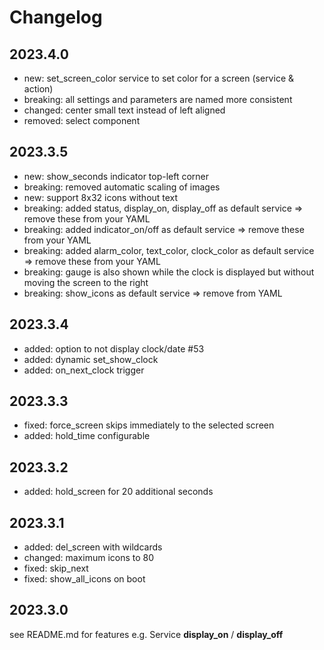 # Changelog

## 2023.4.0
- new: set_screen_color service to set color for a screen (service & action)
- breaking: all settings and parameters are named more consistent
- changed: center small text instead of left aligned
- removed: select component

## 2023.3.5
- new: show_seconds indicator top-left corner
- breaking: removed automatic scaling of images
- new: support 8x32 icons without text
- breaking: added status, display_on, display_off as default service => remove these from your YAML
- breaking: added indicator_on/off as default service => remove these from your YAML
- breaking: added alarm_color, text_color, clock_color as default service => remove these from your YAML
- breaking: gauge is also shown while the clock is displayed but without moving the screen to the right
- breaking: show_icons as default service => remove from YAML

## 2023.3.4

- added: option to not display clock/date #53
- added: dynamic set_show_clock
- added: on_next_clock trigger

## 2023.3.3

- fixed: force_screen skips immediately to the selected screen
- added: hold_time configurable

## 2023.3.2

- added: hold_screen for 20 additional seconds

## 2023.3.1

- added: del_screen with wildcards
- changed: maximum icons to 80
- fixed: skip_next
- fixed: show_all_icons on boot

## 2023.3.0

see README.md for features
e.g. Service **display_on** / **display_off**
